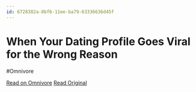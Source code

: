 ```yaml
---
id: 6728382a-8bf6-11ee-ba79-63336636d45f
---
```


# When Your Dating Profile Goes Viral for the Wrong Reason
#Omnivore

[Read on Omnivore](https://omnivore.app/me/when-your-dating-profile-goes-viral-for-the-wrong-reason-18c091f37d7)
[Read Original](https://www.vice.com/en/article/epv537/when-your-dating-profile-goes-viral-for-the-wrong-reason)

